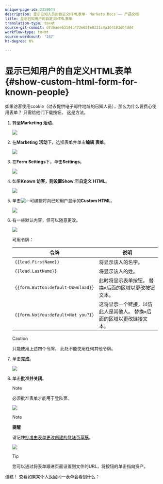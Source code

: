 ```yaml
---
unique-page-id: 2359644
description: 显示已知人员的自定义HTML表单- Marketo Docs —— 产品文档
title: 显示已知用户的自定义HTML表单
translation-type: tm+mt
source-git-commit: d7d6aee63144c472e02fe0221c4a164183d04dd4
workflow-type: tm+mt
source-wordcount: '247'
ht-degree: 0%

---
```



# 显示已知用户的自定义HTML表单{#show-custom-html-form-for-known-people}

如果访客使用cookie（过去提供电子邮件地址的已知人员），那么为什么要费心使用表单？ 只需给他们下载按钮。 这是方法。

1. 转至&#x200B;**Marketing** **活动**。

   ![](assets/login-marketing-activities-5.png)

1. 在&#x200B;**Marketing** **活动**&#x200B;下，选择表单并单击&#x200B;**编辑** **表单**。

   ![](assets/image2014-9-15-12-3a24-3a6.png)

1. 在&#x200B;**Form** **Settings**&#x200B;下，单击&#x200B;**Settings**。

   ![](assets/image2014-9-15-12-3a24-3a36.png)

1. 如果&#x200B;**Known** **访客，则设置Show**:至&#x200B;**自定义** **HTML**。

   ![](assets/image2014-9-15-12-3a24-3a59.png)

1. 单击![—](assets/image2014-9-25-14-3a1-3a26.png)可编辑将向已知用户显示的&#x200B;**Custom** **HTML**。

   ![](assets/image2014-9-15-12-3a25-3a38.png)

1. 有一些默认内容，但可以随意更改。

   ![](assets/image2014-9-15-12-3a25-3a49.png)

   可用令牌：

   | 令牌 | 说明 |
   |---|---|
   | `{{lead.FirstName}}` | 将显示该人的名字。 |
   | `{{lead.LastName}}` | 将显示该人的姓。 |
   | `{{form.Button:default=Download}}` | 此时将显示表单按钮。 替换`=`后面的区域以更改按钮文本。 |
   | `{{form.NotYou:default=Not you?}}` | 这将显示一个链接，以防此人是其他人。 替换`=`后面的区域以更改链接文本。 |

   >[!CAUTION]
   >
   >只能使用上述四个令牌。 此处不能使用任何其他令牌。

1. 单击&#x200B;**完成**。

   ![](assets/image2014-9-15-12-3a27-3a25.png)

1. 单击&#x200B;**批准并关闭**。

   >[!NOTE]
   >
   >必须批准表单才能用于登陆页。

   ![](assets/image2014-9-15-12-3a27-3a53.png)

   >[!NOTE]
   >
   >**提醒**
   >
   >
   >请记住[批准由表单更改创建的登陆页草稿](../../../../product-docs/demand-generation/landing-pages/understanding-landing-pages/approve-unapprove-or-delete-a-landing-page.md)。

   ![](assets/image2014-9-15-12-3a28-3a12.png)

   >[!TIP]
   >
   >您可以通过将表单跟进页面设置到文件的URL，将按钮的单击指向资产。

蛋糕！ 查看如果某个人返回同一表单会看到什么：